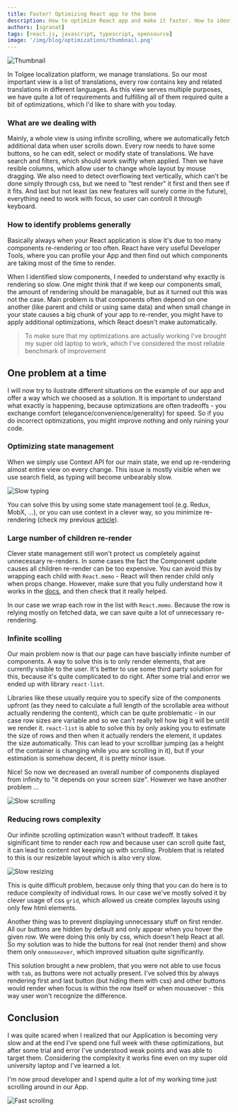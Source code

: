 ```yaml
---
title: Faster! Optimizing React app to the bone
description: How to optimize React app and make it faster. How to identify slow components and optimize infinite scrolling in your application. 
authors: [sgranat]
tags: [react.js, javascript, typescript, opensource]
image: '/img/blog/optimizations/thumbnail.png'
---
```


![Thumbnail](/img/blog/optimizations/thumbnail.png)


In Tolgee localization platform, we manage translations. So our most important view is a list of translations, every row contains key and related translations in different languages. As this view serves multiple purposes, we have quite a lot of requirements and fulfilling all of them required quite a bit of optimizations, which I'd like to share with you today.

<!--truncate-->


### What are we dealing with

Mainly, a whole view is using infinite scrolling, where we automatically fetch additional data when user scrolls down. Every row needs to have some buttons, so he can edit, select or modify state of translations. We have search and filters, which should work swiftly when applied. Then we have resible columns, which allow user to change whole layout by mouse dragging. We also need to detect overflowing text vertically, which can't be done simply through css, but we need to "test render" it first and then see if it fits. And last but not least (as new features will surely come in the future), everything need to work with focus, so user can controll it through keyboard.


### How to identify problems generally

Basically always when your React application is slow it's due to too many components re-rendering or too often. React have very useful Developer Tools, where you can profile your App and then find out which components are taking most of the time to render.

When I identified slow components, I needed to understand why exactly is rendering so slow.
One might think that if we keep our components small, the amount of rendering should be managable, but as it turned out this was not the case. Main problem is that components often depend on one another (like parent and child or using same data) and when small change in your state causes a big chunk of your app to re-render, you might have to apply additional optimizations, which React doesn't make automatically.

> To make sure that my optimizations are actually working I've brought my super old laptop to work, which I've considered the most reliable benchmark of improvement


## One problem at a time

I will now try to ilustrate different situations on the example of our app and offer a way which we choosed as a solution. It is important to understand what exactly is happening, because optimizations are often tradeoffs - you exchange comfort (elegance/convenience/generality) for speed. So if you do incorrect optimizations, you might improve nothing and only ruining your code.


### Optimizing state management

When we simply use Context API for our main state, we end up re-rendering almost entire view on every change. This issue is mostly visible when we use search field, as typing will become unbearably slow.

![Slow typing](/img/blog/optimizations/typing.gif)

You can solve this by using some state management tool (e.g. Redux, MobX, ...), or you can use context in a clever way, so you minimize re-rendering (check my previous [article](https://dev.to/tolgee_i18n/react-doesnt-need-state-management-tool-i-said-31l4)).


### Large number of children re-render

Clever state management still won't protect us completely against unnecessary re-renders. In some cases the fact the Component update causes all children re-render can be too expensive. You can avoid this by wrapping each child with `React.memo` - React will then render child only when props change. However, make sure that you fully understand how it works in the [docs](https://reactjs.org/docs/react-api.html#reactmemo), and then check that it really helped.

In our case we wrap each row in the list with `React.memo`. Because the row is relying mostly on fetched data, we can save quite a lot of unnecessary re-rendering.


### Infinite scolling

Our main problem now is that our page can have bascially infinite number of components. A way to solve this is to only render elements, that are currently visible to the user. It's better to use some third party solution for this, because it's quite complicated to do right. After some trial and error we ended up with library `react-list`.

Libraries like these usually require you to specify size of the components upfront (as they need to calculate a full length of the scrollable area without actually rendering the content), which can be quite problematic - in our case row sizes are variable and so we can't really tell how big it will be untill we render it. `react-list` is able to solve this by only asking you to estimate the size of rows and then when it actually renders the element, it updates the size automatically. This can lead to your scrollbar jumping (as a height of the container is changing while you are scrolling in it), but if your estimation is somehow decent, it is pretty minor issue.

Nice! So now we decreased an overall number of components displayed from infinity to "it depends on your screen size". However we have another problem ...

![Slow scrolling](/img/blog/optimizations/scrolling.gif)


### Reducing rows complexity

Our infinite scrolling optimization wasn't without tradeoff. It takes siginificant time to render each row and because user can scroll quite fast, it can lead to content not keeping up with scrolling. Problem that is related to this is our resizeble layout which is also very slow.

![Slow resizing](/img/blog/optimizations/resizing.gif)

This is quite difficult problem, because only thing that you can do here is to reduce complexity of individual rows. In our case we've mostly solved it by clever usage of css `grid`, which allowed us create complex layouts using only few html elements.

Another thing was to prevent displaying unnecessary stuff on first render. All our buttons are hidden by default and only appear when you hover the given row. We were doing this only by css, which doesn't help React at all. So my solution was to hide the buttons for real (not render them) and show them only `onmouseover`, which improved situation quite significantly.

This solution brought a new problem, that you were not able to use focus with `tab`, as buttons were not actually present. I've solved this by always rendering first and last button (but hiding them with css) and other buttons would render when focus is within the row itself or when mouseover - this way user won't recognize the difference.


## Conclusion

I was quite scared when I realized that our Application is becoming very slow and at the end I've spend one full week with these optimizations, but after some trial and error I've understood weak points and was able to target them. Considering the complexity it works fine even on my super old university laptop and I've learned a lot.

I'm now proud developer and I spend quite a lot of my working time just scrolling around in our App.

![Fast scrolling](/img/blog/optimizations/scrolling-fast.gif)